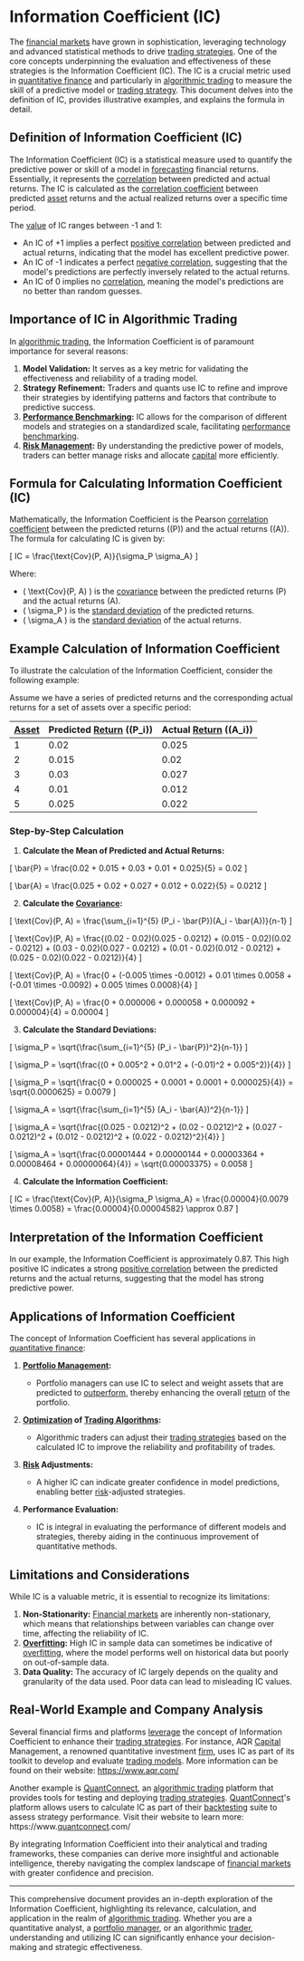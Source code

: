 # Information Coefficient (IC)

The [financial markets](../f/financial_market.md) have grown in sophistication, leveraging technology and advanced statistical methods to drive [trading strategies](../t/trading_strategies.md). One of the core concepts underpinning the evaluation and effectiveness of these strategies is the Information Coefficient (IC). The IC is a crucial metric used in [quantitative finance](../q/quantitative_finance.md) and particularly in [algorithmic trading](../a/accountability.md) to measure the skill of a predictive model or [trading strategy](../t/trading_strategy.md). This document delves into the definition of IC, provides illustrative examples, and explains the formula in detail.

## Definition of Information Coefficient (IC)

The Information Coefficient (IC) is a statistical measure used to quantify the predictive power or skill of a model in [forecasting](../f/forecasting.md) financial returns. Essentially, it represents the [correlation](../c/correlation.md) between predicted and actual returns. The IC is calculated as the [correlation coefficient](../c/correlation_coefficient.md) between predicted [asset](../a/asset.md) returns and the actual realized returns over a specific time period. 

The [value](../v/value.md) of IC ranges between -1 and 1:
- An IC of +1 implies a perfect [positive correlation](../p/positive_correlation.md) between predicted and actual returns, indicating that the model has excellent predictive power.
- An IC of -1 indicates a perfect [negative correlation](../n/negative_correlation.md), suggesting that the model's predictions are perfectly inversely related to the actual returns.
- An IC of 0 implies no [correlation](../c/correlation.md), meaning the model's predictions are no better than random guesses.

## Importance of IC in Algorithmic Trading

In [algorithmic trading](../a/accountability.md), the Information Coefficient is of paramount importance for several reasons:
1. **Model Validation:** It serves as a key metric for validating the effectiveness and reliability of a trading model.
2. **Strategy Refinement:** Traders and quants use IC to refine and improve their strategies by identifying patterns and factors that contribute to predictive success.
3. **[Performance Benchmarking](../p/performance_benchmarking.md):** IC allows for the comparison of different models and strategies on a standardized scale, facilitating [performance benchmarking](../p/performance_benchmarking.md).
4. **[Risk Management](../r/risk_management.md):** By understanding the predictive power of models, traders can better manage risks and allocate [capital](../c/capital.md) more efficiently.

## Formula for Calculating Information Coefficient (IC)

Mathematically, the Information Coefficient is the Pearson [correlation coefficient](../c/correlation_coefficient.md) between the predicted returns (\(P\)) and the actual returns (\(A\)). The formula for calculating IC is given by:

\[ IC = \frac{\text{Cov}(P, A)}{\sigma_P \sigma_A} \]

Where:
- \( \text{Cov}(P, A) \) is the [covariance](../c/covariance.md) between the predicted returns \(P\) and the actual returns \(A\).
- \( \sigma_P \) is the [standard deviation](../s/standard_deviation.md) of the predicted returns.
- \( \sigma_A \) is the [standard deviation](../s/standard_deviation.md) of the actual returns.

## Example Calculation of Information Coefficient

To illustrate the calculation of the Information Coefficient, consider the following example:

Assume we have a series of predicted returns and the corresponding actual returns for a set of assets over a specific period:

| [Asset](../a/asset.md) | Predicted [Return](../r/return.md) (\(P_i\)) | Actual [Return](../r/return.md) (\(A_i\)) |
|-------|-----------------------------|-------------------------|
| 1     | 0.02                        | 0.025                   |
| 2     | 0.015                       | 0.02                    |
| 3     | 0.03                        | 0.027                   |
| 4     | 0.01                        | 0.012                   |
| 5     | 0.025                       | 0.022                   |

### Step-by-Step Calculation

1. **Calculate the Mean of Predicted and Actual Returns:**

\[ \bar{P} = \frac{0.02 + 0.015 + 0.03 + 0.01 + 0.025}{5} = 0.02 \]

\[ \bar{A} = \frac{0.025 + 0.02 + 0.027 + 0.012 + 0.022}{5} = 0.0212 \]

2. **Calculate the [Covariance](../c/covariance.md):**

\[ \text{Cov}(P, A) = \frac{\sum_{i=1}^{5} (P_i - \bar{P})(A_i - \bar{A})}{n-1} \]

\[ \text{Cov}(P, A) = \frac{(0.02 - 0.02)(0.025 - 0.0212) + (0.015 - 0.02)(0.02 - 0.0212) + (0.03 - 0.02)(0.027 - 0.0212) + (0.01 - 0.02)(0.012 - 0.0212) + (0.025 - 0.02)(0.022 - 0.0212)}{4} \]

\[ \text{Cov}(P, A) = \frac{0 + (-0.005 \times -0.0012) + 0.01 \times 0.0058 + (-0.01 \times -0.0092) + 0.005 \times 0.0008}{4} \]

\[ \text{Cov}(P, A) = \frac{0 + 0.000006 + 0.000058 + 0.000092 + 0.000004}{4} = 0.00004 \]

3. **Calculate the Standard Deviations:**

\[ \sigma_P = \sqrt{\frac{\sum_{i=1}^{5} (P_i - \bar{P})^2}{n-1}} \]

\[ \sigma_P = \sqrt{\frac{(0 + 0.005^2 + 0.01^2 + (-0.01)^2 + 0.005^2)}{4}} \]

\[ \sigma_P = \sqrt{\frac{0 + 0.000025 + 0.0001 + 0.0001 + 0.000025}{4}} = \sqrt{0.0000625} = 0.0079 \]

\[ \sigma_A = \sqrt{\frac{\sum_{i=1}^{5} (A_i - \bar{A})^2}{n-1}} \]

\[ \sigma_A = \sqrt{\frac{(0.025 - 0.0212)^2 + (0.02 - 0.0212)^2 + (0.027 - 0.0212)^2 + (0.012 - 0.0212)^2 + (0.022 - 0.0212)^2}{4}} \]

\[ \sigma_A = \sqrt{\frac{0.00001444 + 0.00000144 + 0.00003364 + 0.00008464 + 0.00000064}{4}} = \sqrt{0.00003375} = 0.0058 \]

4. **Calculate the Information Coefficient:**

\[ IC = \frac{\text{Cov}(P, A)}{\sigma_P \sigma_A} = \frac{0.00004}{0.0079 \times 0.0058} = \frac{0.00004}{0.00004582} \approx 0.87 \]

## Interpretation of the Information Coefficient

In our example, the Information Coefficient is approximately 0.87. This high positive IC indicates a strong [positive correlation](../p/positive_correlation.md) between the predicted returns and the actual returns, suggesting that the model has strong predictive power.

## Applications of Information Coefficient

The concept of Information Coefficient has several applications in [quantitative finance](../q/quantitative_finance.md):

1. **[Portfolio Management](../p/par.md):**
   - Portfolio managers can use IC to select and weight assets that are predicted to [outperform](../o/outperform.md), thereby enhancing the overall [return](../r/return.md) of the portfolio.

2. **[Optimization](../o/optimization.md) of [Trading Algorithms](../t/trading_algorithms.md):**
   - Algorithmic traders can adjust their [trading strategies](../t/trading_strategies.md) based on the calculated IC to improve the reliability and profitability of trades.

3. **[Risk](../r/risk.md) Adjustments:**
   - A higher IC can indicate greater confidence in model predictions, enabling better [risk](../r/risk.md)-adjusted strategies.

4. **Performance Evaluation:**
   - IC is integral in evaluating the performance of different models and strategies, thereby aiding in the continuous improvement of quantitative methods.

## Limitations and Considerations

While IC is a valuable metric, it is essential to recognize its limitations:
1. **Non-Stationarity:** [Financial markets](../f/financial_market.md) are inherently non-stationary, which means that relationships between variables can change over time, affecting the reliability of IC.
2. **[Overfitting](../o/overfitting.md):** High IC in sample data can sometimes be indicative of [overfitting](../o/overfitting.md), where the model performs well on historical data but poorly on out-of-sample data.
3. **Data Quality:** The accuracy of IC largely depends on the quality and granularity of the data used. Poor data can lead to misleading IC values.

## Real-World Example and Company Analysis

Several financial firms and platforms [leverage](../l/leverage.md) the concept of Information Coefficient to enhance their [trading strategies](../t/trading_strategies.md). For instance, AQR [Capital](../c/capital.md) Management, a renowned quantitative investment [firm](../f/firm.md), uses IC as part of its toolkit to develop and evaluate [trading models](../t/trading_models.md). More information can be found on their website: https://www.aqr.com/

Another example is [QuantConnect](../q/quantconnect.md), an [algorithmic trading](../a/accountability.md) platform that provides tools for testing and deploying [trading strategies](../t/trading_strategies.md). [QuantConnect](../q/quantconnect.md)'s platform allows users to calculate IC as part of their [backtesting](../b/backtesting.md) suite to assess strategy performance. Visit their website to learn more: https://www.[quantconnect](../q/quantconnect.md).com/

By integrating Information Coefficient into their analytical and trading frameworks, these companies can derive more insightful and actionable intelligence, thereby navigating the complex landscape of [financial markets](../f/financial_market.md) with greater confidence and precision.

---
This comprehensive document provides an in-depth exploration of the Information Coefficient, highlighting its relevance, calculation, and application in the realm of [algorithmic trading](../a/accountability.md). Whether you are a quantitative analyst, a [portfolio manager](../p/portfolio_manager.md), or an algorithmic [trader](../t/trader.md), understanding and utilizing IC can significantly enhance your decision-making and strategic effectiveness.